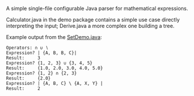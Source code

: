 
A simple single-file configurable Java parser for mathematical expressions.

Calculator.java in the demo package contains a simple use case directly interpreting the input; Derive.java a more complex one building a tree. 

Example output from the [SetDemo.java](src/main/java/net/tidej/expressionparser/demo/sets/SetDemo.java):

```
Operators: ∩ ∪ ∖
Expression? | {A, B, B, C}|
Result:     3
Expression? {1, 2, 3} ∪ {3, 4, 5} 
Result:     {1.0, 2.0, 3.0, 4.0, 5.0}
Expression? {1, 2} ∩ {2, 3} 
Result:     {2.0}
Expression? | {A, B, C} \ {A, X, Y} |
Result:     2
```
